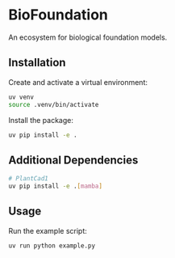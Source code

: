 # BioFoundation

An ecosystem for biological foundation models.

## Installation

Create and activate a virtual environment:

```bash
uv venv
source .venv/bin/activate
```

Install the package:

```bash
uv pip install -e .
```

## Additional Dependencies

```bash
# PlantCad1
uv pip install -e .[mamba]
```

## Usage

Run the example script:

```bash
uv run python example.py
```
